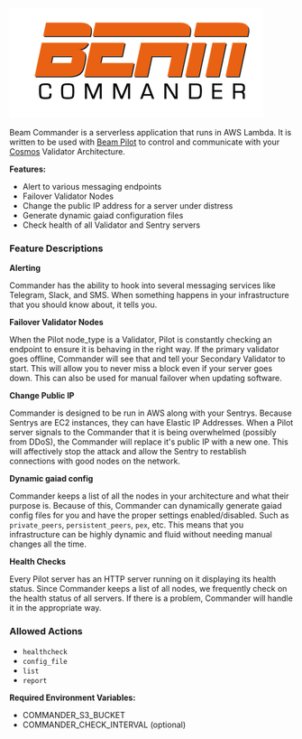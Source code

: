 ![beam-commander-logo.png](beam-commander-logo.png)

Beam Commander is a serverless application that runs in AWS Lambda. It is written to be used with [Beam Pilot](../pilot) to control and communicate with your [Cosmos](https://cosmos.network) Validator Architecture.

**Features:**

- Alert to various messaging endpoints
- Failover Validator Nodes
- Change the public IP address for a server under distress
- Generate dynamic gaiad configuration files
- Check health of all Validator and Sentry servers


### Feature Descriptions

**Alerting**

Commander has the ability to hook into several messaging services like Telegram, Slack, and SMS. When something happens in your infrastructure that you should know about, it tells you.

**Failover Validator Nodes**

When the Pilot node_type is a Validator, Pilot is constantly checking an endpoint to ensure it is behaving in the right way. If the primary validator goes offline, Commander will see that and tell your Secondary Validator to start. This will allow you to never miss a block even if your server goes down. This can also be used for manual failover when updating software.

**Change Public IP**

Commander is designed to be run in AWS along with your Sentrys. Because Sentrys are EC2 instances, they can have Elastic IP Addresses. When a Pilot server signals to the Commander that it is being overwhelmed (possibly from DDoS), the Commander will replace it's public IP with a new one. This will affectively stop the attack and allow the Sentry to restablish connections with good nodes on the network.

**Dynamic gaiad config**

Commander keeps a list of all the nodes in your architecture and what their purpose is. Because of this, Commander can dynamically generate gaiad config files for you and have the proper settings enabled/disabled. Such as `private_peers`, `persistent_peers`, `pex`, etc. This means that you infrastructure can be highly dynamic and fluid without needing manual changes all the time.

**Health Checks**

Every Pilot server has an HTTP server running on it displaying its health status. Since Commander keeps a list of all nodes, we frequently check on the health status of all servers. If there is a problem, Commander will handle it in the appropriate way.



### Allowed Actions

- `healthcheck`
- `config_file`
- `list`
- `report`

**Required Environment Variables:**

- COMMANDER_S3_BUCKET
- COMMANDER_CHECK_INTERVAL (optional)
